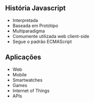 

 ## História Javascript

 <!-- <img src= /> -->

 - Interpretada
 - Baseada em Protótipo
 - Multiparadigma
 - Comumente utilizada web client-side
 - Segue o padrão ECMAScript

 ## Aplicações

 - Web
 - Mobile
 - Smartwatches
 - Games
 - Internet of Things
 - APIs